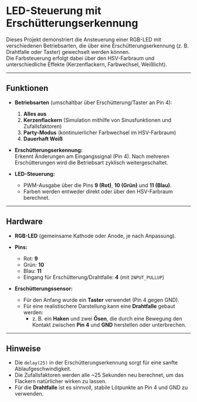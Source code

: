 # LED-Steuerung mit Erschütterungserkennung

Dieses Projekt demonstriert die Ansteuerung einer RGB-LED mit verschiedenen Betriebsarten, die über eine Erschütterungserkennung (z. B. Drahtfalle oder Taster) gewechselt werden können.  
Die Farbsteuerung erfolgt dabei über den HSV-Farbraum und unterschiedliche Effekte (Kerzenflackern, Farbwechsel, Weißlicht).

---

## Funktionen
- **Betriebsarten** (umschaltbar über Erschütterung/Taster an Pin 4):
  1. **Alles aus**  
  2. **Kerzenflackern** (Simulation mithilfe von Sinusfunktionen und Zufallsfaktoren)  
  3. **Party-Modus** (kontinuierlicher Farbwechsel im HSV-Farbraum)  
  4. **Dauerhaft Weiß**  

- **Erschütterungserkennung:**  
  Erkennt Änderungen am Eingangssignal (Pin 4). Nach mehreren Erschütterungen wird die Betriebsart zyklisch weitergeschaltet.

- **LED-Steuerung:**  
  - PWM-Ausgabe über die Pins **9 (Rot)**, **10 (Grün)** und **11 (Blau)**.  
  - Farben werden entweder direkt oder über den HSV-Farbraum berechnet.  

---

## Hardware
- **RGB-LED** (gemeinsame Kathode oder Anode, je nach Anpassung).  
- **Pins:**  
  - Rot: **9**  
  - Grün: **10**  
  - Blau: **11**  
  - Eingang für Erschütterung/Drahtfalle: **4** (mit `INPUT_PULLUP`)  

- **Erschütterungssensor:**  
  - Für den Anfang wurde ein **Taster** verwendet (Pin 4 gegen GND).  
  - Für eine realistischere Darstellung kann eine **Drahtfalle** gebaut werden:  
    - z. B. ein **Haken** und zwei **Ösen**, die durch eine Bewegung den Kontakt zwischen **Pin 4** und **GND** herstellen oder unterbrechen.  

---

## Hinweise
- Die `delay(25)` in der Erschütterungserkennung sorgt für eine sanfte Ablaufgeschwindigkeit.  
- Die Zufallsfaktoren werden alle ~25 Sekunden neu berechnet, um das Flackern natürlicher wirken zu lassen.  
- Für die **Drahtfalle** ist es sinnvoll, stabile Lötpunkte an Pin 4 und GND zu verwenden.  
